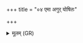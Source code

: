 +++
title = "०४ एमा अगुर् योषितः"

+++
<details><summary>मूलम् (GR)</summary>

एमा अगुर् योषितः शुम्भमाना  
उत् तिष्ठ नारि तवसं रभस्व । +++(Bhatt. tapataṃ)+++  
सुपत्नी पत्या प्रजावत्या त्वा- +++(Bhatt. prajāvatyā)+++  
-अगन् यज्ञः प्रति कुम्भं गृभाय ॥ +++(Bhatt. tvākaṃ)+++
</details>